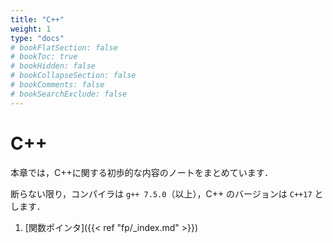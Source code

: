 ```yaml
---
title: "C++"
weight: 1
type: "docs"
# bookFlatSection: false
# bookToc: true
# bookHidden: false
# bookCollapseSection: false
# bookComments: false
# bookSearchExclude: false
---
```


# C++

本章では，C++に関する初歩的な内容のノートをまとめています．

断らない限り，コンパイラは `g++ 7.5.0`（以上），C++ のバージョンは `C++17` とします．

1. [関数ポインタ]({{< ref "fp/_index.md" >}})


